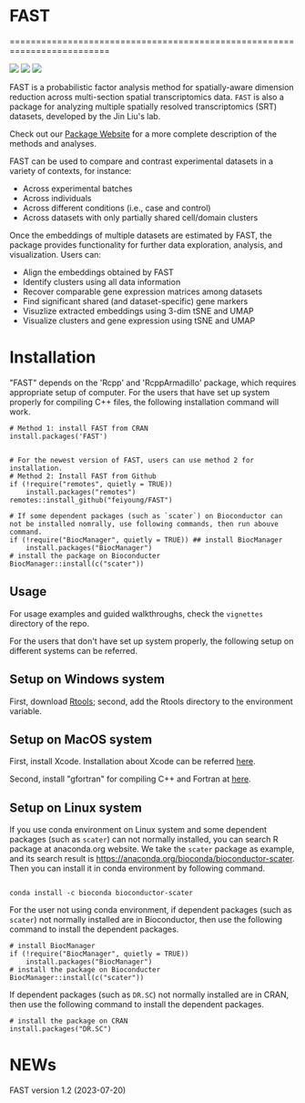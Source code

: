 # FAST

=========================================================================
<!-- badges: start -->

[![](https://www.r-pkg.org/badges/version-ago/FAST)](https://cran.r-project.org/package=FAST)
[![](https://cranlogs.r-pkg.org/badges/FAST?color=orange)](https://cran.r-project.org/package=FAST)
[![](https://cranlogs.r-pkg.org/badges/grand-total/FAST?color=orange)](https://cran.r-project.org/package=FAST)
<!-- badges: end -->

FAST is a  probabilistic factor analysis method for spatially-aware dimension reduction across multi-section spatial transcriptomics data. `FAST`  is also a package for  analyzing multiple spatially resolved transcriptomics (SRT) datasets, developed by the Jin Liu's lab. 

Check out  our [Package Website](https://feiyoung.github.io/FAST/index.html) for a more complete description of the methods and analyses. 

FAST  can be used to compare and contrast experimental datasets in a variety of contexts, for instance:

* Across experimental batches
* Across individuals
* Across different conditions (i.e., case and control)
* Across datasets with only partially shared cell/domain clusters

Once the embeddings of multiple datasets are estimated by FAST, the package provides functionality for further data exploration, 
analysis, and visualization. Users can:

* Align the embeddings obtained by FAST
* Identify clusters using all data information
* Recover comparable gene expression matrices among datasets
* Find significant shared (and dataset-specific) gene markers
* Visuzlize extracted embeddings using 3-dim tSNE and UMAP
* Visualize clusters and gene expression using tSNE and UMAP

# Installation
"FAST" depends on the 'Rcpp' and 'RcppArmadillo' package, which requires appropriate setup of computer. For the users that have set up system properly for compiling C++ files, the following installation command will work.
```{Rmd}
# Method 1: install FAST from CRAN
install.packages('FAST')


# For the newest version of FAST, users can use method 2 for installation.
# Method 2: Install FAST from Github
if (!require("remotes", quietly = TRUE))
    install.packages("remotes")
remotes::install_github("feiyoung/FAST")

# If some dependent packages (such as `scater`) on Bioconductor can not be installed nomrally, use following commands, then run abouve command.
if (!require("BiocManager", quietly = TRUE)) ## install BiocManager
    install.packages("BiocManager")
# install the package on Bioconducter
BiocManager::install(c("scater"))
```



## Usage
For usage examples and guided walkthroughs, check the `vignettes` directory of the repo. 





For the users that don't have set up system properly, the following setup on different systems can be referred.
## Setup on Windows system
First, download [Rtools](https://cran.r-project.org/bin/windows/Rtools/); second, add the Rtools directory to the environment variable.


## Setup on MacOS system
First, install Xcode. Installation about Xcode can be referred [here](https://stackoverflow.com/questions/8291146/xcode-installation-on-mac).


Second, install "gfortran" for compiling C++ and Fortran at [here](https://github.com/fxcoudert/gfortran-for-macOS).


## Setup on Linux  system
If you use conda environment on Linux system and some dependent packages (such as `scater`) can not normally installed, you can search R package at anaconda.org website. We take the `scater` package as example, and its search result is https://anaconda.org/bioconda/bioconductor-scater. Then you can install it in conda environment by following command.
```{Linux}

conda install -c bioconda bioconductor-scater
```
For the user not using conda environment, if  dependent packages (such as `scater`) not normally installed are in Bioconductor, then use the following command to install the dependent packages.
```{Linux}
# install BiocManager
if (!require("BiocManager", quietly = TRUE))
    install.packages("BiocManager")
# install the package on Bioconducter
BiocManager::install(c("scater"))
```
If  dependent packages (such as `DR.SC`) not normally installed are in CRAN, then use the following command to install the dependent packages.
```{Linux}
# install the package on CRAN
install.packages("DR.SC")
```



# NEWs
FAST version 1.2 (2023-07-20)




